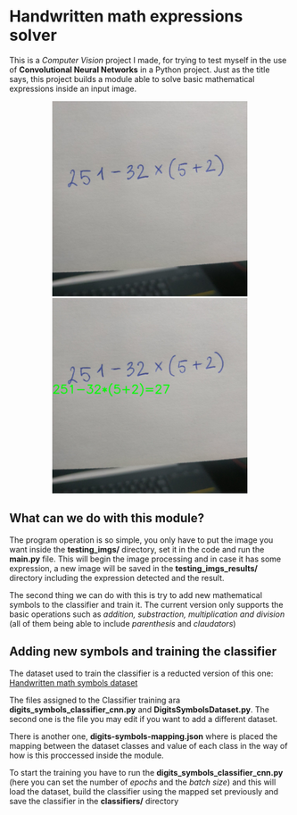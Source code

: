 # Handwritten math expressions solver
This is a *Computer Vision* project I made, for trying to test myself in the use of **Convolutional Neural Networks** in a Python project.
Just as the title says, this project builds a module able to solve basic mathematical expressions inside an input image. 

<p align="center">
  <img src="testing_imgs/h.jpg" height="350">
  <img src="testing_imgs_results/7_result.jpg" height="350">
</p>

## What can we do with this module?
The program operation is so simple, you only have to put the image you want inside the **testing_imgs/** directory, set it in the code
and run the **main.py** file. This will begin the image processing and in case it has some expression, a new image will be saved in the 
**testing_imgs_results/** directory including the expression detected and the result. 

The second thing we can do with this is try to add new mathematical symbols to the classifier and train it. The current version only
supports the basic operations such as *addition, substraction, multiplication and division* (all of them being able to include 
*parenthesis* and *claudators*)

## Adding new symbols and training the classifier
The dataset used to train the classifier is a reducted version of this one: [Handwritten math symbols dataset](https://www.kaggle.com/xainano/handwrittenmathsymbols/data)

The files assigned to the Classifier training ara **digits_symbols_classifier_cnn.py** and **DigitsSymbolsDataset.py**. The second one is the
file you may edit if you want to add a different dataset. 

There is another one, **digits-symbols-mapping.json** where is placed the mapping between the dataset classes
and value of each class in the way of how is this proccessed inside the module. 

To start the training you have to run the **digits_symbols_classifier_cnn.py** (here you can set the number of *epochs* and the
*batch size*) and this will load the dataset, build the classifier using the mapped set previously and save the classifier in 
the **classifiers/** directory
